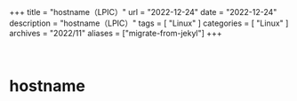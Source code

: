 +++
title = "hostname（LPIC）"
url = "2022-12-24"
date = "2022-12-24"
description = "hostname（LPIC）"
tags = [
  "Linux"
]
categories = [
  "Linux"
]
archives = "2022/11"
aliases = ["migrate-from-jekyl"]
+++

<br>

# hostname

